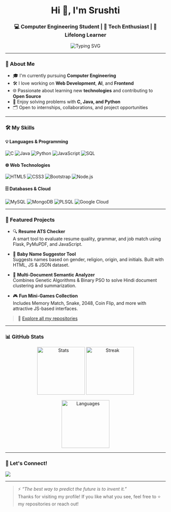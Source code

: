 <h1 align="center">Hi 👋, I'm Srushti</h1>
<h3 align="center">💻 Computer Engineering Student | 🚀 Tech Enthusiast | 🧠 Lifelong Learner</h3>

<p align="center">
  <img src="https://readme-typing-svg.herokuapp.com?font=Fira+Code&size=20&duration=3000&pause=1000&color=F7F7F7&center=true&vCenter=true&width=435&lines=I+love+building+tech+that+matters.;Always+curious+%26+exploring+new+tools.;Passionate+about+Web+Dev+%26+Cloud." alt="Typing SVG" />
</p>

---

### 🌟 About Me

- 🎓 I'm currently pursuing **Computer Engineering**
- 🛠️ I love working on **Web Development**, **AI**, and **Frontend**
- 🌐 Passionate about learning new **technologies** and contributing to **Open Source**
- 🧩 Enjoy solving problems with **C, Java, and Python**
- 🗂️ Open to internships, collaborations, and project opportunities

---

### 🛠️ My Skills

#### 💡 Languages & Programming
![C](https://img.shields.io/badge/-C-00599C?style=flat-square&logo=c)
![Java](https://img.shields.io/badge/-Java-007396?style=flat-square&logo=java)
![Python](https://img.shields.io/badge/-Python-3776AB?style=flat-square&logo=python)
![JavaScript](https://img.shields.io/badge/-JavaScript-F7DF1E?style=flat-square&logo=javascript)
![SQL](https://img.shields.io/badge/-SQL-003B57?style=flat-square&logo=mysql)

#### 🌐 Web Technologies
![HTML5](https://img.shields.io/badge/-HTML5-E34F26?style=flat-square&logo=html5)
![CSS3](https://img.shields.io/badge/-CSS3-1572B6?style=flat-square&logo=css3)
![Bootstrap](https://img.shields.io/badge/-Bootstrap-563D7C?style=flat-square&logo=bootstrap)
![Node.js](https://img.shields.io/badge/-Node.js-339933?style=flat-square&logo=node.js)

#### 🗄️ Databases & Cloud
![MySQL](https://img.shields.io/badge/-MySQL-4479A1?style=flat-square&logo=mysql)
![MongoDB](https://img.shields.io/badge/-MongoDB-4EA94B?style=flat-square&logo=mongodb)
![PLSQL](https://img.shields.io/badge/-PLSQL-F80000?style=flat-square&logo=oracle)
![Google Cloud](https://img.shields.io/badge/-Google%20Cloud-4285F4?style=flat-square&logo=google-cloud)

---

### 📂 Featured Projects

- 🔍 **Resume ATS Checker**  
  A smart tool to evaluate resume quality, grammar, and job match using Flask, PyMuPDF, and JavaScript.

- 👶 **Baby Name Suggestor Tool**  
  Suggests names based on gender, religion, origin, and initials. Built with HTML, JS & JSON dataset.

- 🧠 **Multi-Document Semantic Analyzer**  
  Combines Genetic Algorithms & Binary PSO to solve Hindi document clustering and summarization.

- 🎮 **Fun Mini-Games Collection**  
  Includes Memory Match, Snake, 2048, Coin Flip, and more with attractive JS-based interfaces.

> 🔗 [Explore all my repositories](https://github.com/SrushtiMarathe?tab=repositories)

---

### 📊 GitHub Stats

<p align="center">
  <img src="https://github-readme-stats.vercel.app/api?username=your-username&show_icons=true&theme=radical&count_private=true" height="150" alt="Stats" />
  <img src="https://github-readme-streak-stats.herokuapp.com/?user=your-username&theme=radical" height="150" alt="Streak" />
</p>

<p align="center">
  <img src="https://github-readme-stats.vercel.app/api/top-langs/?username=your-username&layout=compact&theme=radical" height="150" alt="Languages" />
</p>

---

### 🤝 Let's Connect!

<p align="left">
  <a href="mailto:srush44355@gmail.com"><img src="https://img.shields.io/badge/Email-%23D14836?style=for-the-badge&logo=gmail&logoColor=white"/></a>
</p>

---

> ⚡ *“The best way to predict the future is to invent it.”*  
> Thanks for visiting my profile! If you like what you see, feel free to ⭐ my repositories or reach out!

